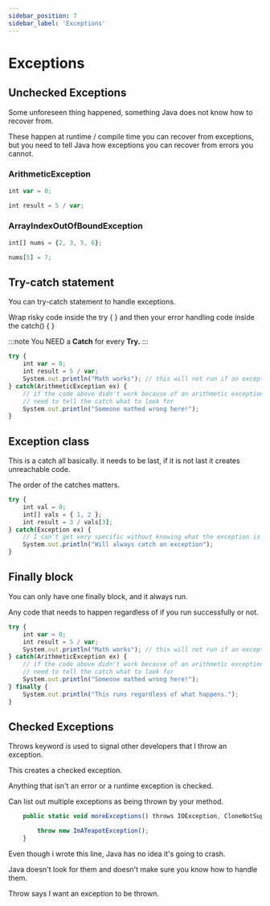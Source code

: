 ```yaml
---
sidebar_position: 7
sidebar_label: 'Exceptions'
---
```


# Exceptions

## Unchecked Exceptions

Some unforeseen thing happened, something Java does not know how to recover from.

These happen at runtime / compile time you can recover from exceptions, but you need to tell Java how exceptions you can recover from errors you cannot.

### ArithmeticException

```jsx title="Example"
int var = 0;

int result = 5 / var;
```

### ArrayIndexOutOfBoundException

```jsx title="Example"
int[] nums = {2, 3, 5, 6};

nums[5] = 7;
```

## Try-catch statement

You can try-catch statement to handle exceptions.

Wrap risky code inside the try { } and then your error handling code inside the catch() { }

:::note
You NEED a **Catch** for every **Try.**
:::

```jsx title="ArithmeticException example:"
try {
	int var = 0;
	int result = 5 / var;  
	System.out.println("Math works"); // this will not run if an exception is thrown
} catch(ArithmeticException ex) {
	// if the code above didn't work because of an arithmetic exception run this
	// need to tell the catch what to look for
	System.out.println("Someone mathed wrong here!");
}
```

## Exception class

This is a catch all basically. it needs to be last, if it is not last it creates unreachable code.

The order of the catches matters.

```jsx title="Exception class"
try {
	int val = 0;
	int[] vals = { 1, 2 };
	int result = 3 / vals[3]; 
} catch(Exception ex) {
	// I can't get very specific without knowing what the exception is
	System.out.println("Will always catch an exception");
}
```

## Finally block

You can only have one finally block, and it always run.

Any code that needs to happen regardless of if you run successfully or not.

```jsx title="Finally block"
try {
	int var = 0;
	int result = 5 / var;  
	System.out.println("Math works"); // this will not run if an exception is thrown
} catch(ArithmeticException ex) {
	// if the code above didn't work because of an arithmetic exception run this
	// need to tell the catch what to look for
	System.out.println("Someone mathed wrong here!");
} finally {
    System.out.println("This runs regardless of what happens.");
}
```

## Checked Exceptions

Throws keyword is used to signal other developers that I throw an exception.

This creates a checked exception.

Anything that isn't an error or a runtime exception is checked.

Can list out multiple exceptions as being thrown by your method.

```jsx title="Checked Exceptions"
	public static void moreExceptions() throws IOException, CloneNotSupportedException {

		throw new ImATeapotException();
	}
```

Even though i wrote this line, Java has no idea it's going to crash.

Java doesn't look for them and doesn't make sure you know how to handle them.

Throw says I want an exception to be thrown.





 


